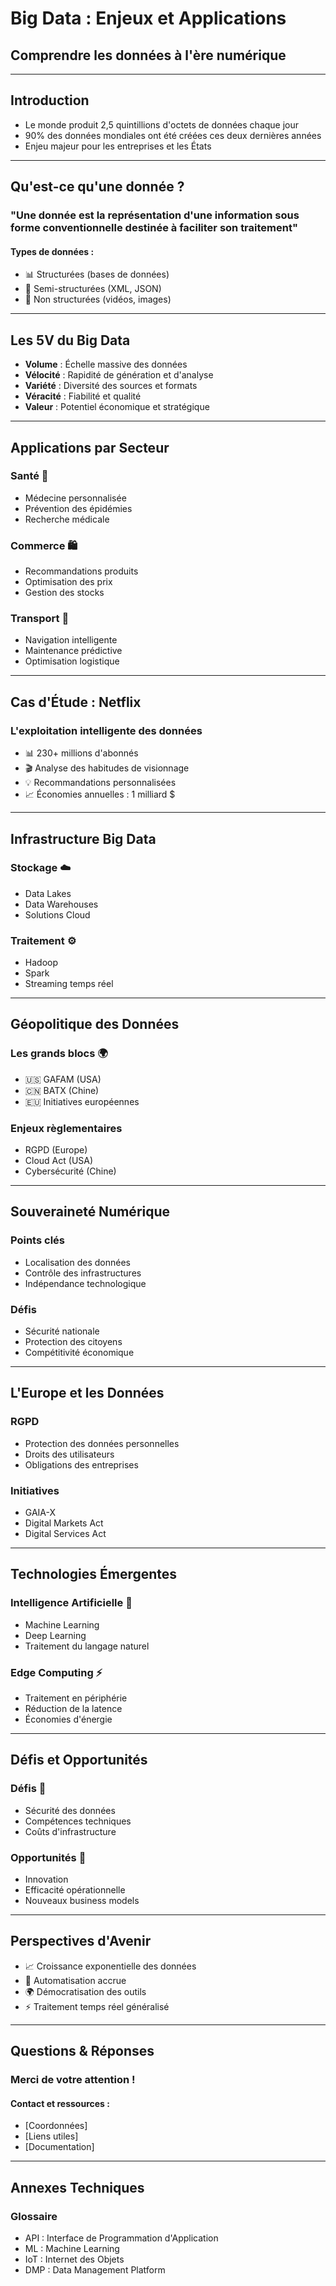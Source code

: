 # Big Data : Enjeux et Applications
## Comprendre les données à l'ère numérique

---

## Introduction
- Le monde produit 2,5 quintillions d'octets de données chaque jour
- 90% des données mondiales ont été créées ces deux dernières années
- Enjeu majeur pour les entreprises et les États

---

## Qu'est-ce qu'une donnée ?
### "Une donnée est la représentation d'une information sous forme conventionnelle destinée à faciliter son traitement"

#### Types de données :
- 📊 Structurées (bases de données)
- 📝 Semi-structurées (XML, JSON)
- 🎥 Non structurées (vidéos, images)

---

## Les 5V du Big Data

- **Volume** : Échelle massive des données
- **Vélocité** : Rapidité de génération et d'analyse
- **Variété** : Diversité des sources et formats
- **Véracité** : Fiabilité et qualité
- **Valeur** : Potentiel économique et stratégique

---

## Applications par Secteur

### Santé 🏥
- Médecine personnalisée
- Prévention des épidémies
- Recherche médicale

### Commerce 🛍
- Recommandations produits
- Optimisation des prix
- Gestion des stocks

### Transport 🚗
- Navigation intelligente
- Maintenance prédictive
- Optimisation logistique

---

## Cas d'Étude : Netflix
### L'exploitation intelligente des données

- 📊 230+ millions d'abonnés
- 🎬 Analyse des habitudes de visionnage
- 💡 Recommandations personnalisées
- 📈 Économies annuelles : 1 milliard $

---

## Infrastructure Big Data

### Stockage ☁️
- Data Lakes
- Data Warehouses
- Solutions Cloud

### Traitement ⚙️
- Hadoop
- Spark
- Streaming temps réel

---

## Géopolitique des Données

### Les grands blocs 🌍
- 🇺🇸 GAFAM (USA)
- 🇨🇳 BATX (Chine)
- 🇪🇺 Initiatives européennes

### Enjeux règlementaires
- RGPD (Europe)
- Cloud Act (USA)
- Cybersécurité (Chine)

---

## Souveraineté Numérique

### Points clés
- Localisation des données
- Contrôle des infrastructures
- Indépendance technologique

### Défis
- Sécurité nationale
- Protection des citoyens
- Compétitivité économique

---

## L'Europe et les Données

### RGPD
- Protection des données personnelles
- Droits des utilisateurs
- Obligations des entreprises

### Initiatives
- GAIA-X
- Digital Markets Act
- Digital Services Act

---

## Technologies Émergentes

### Intelligence Artificielle 🤖
- Machine Learning
- Deep Learning
- Traitement du langage naturel

### Edge Computing ⚡
- Traitement en périphérie
- Réduction de la latence
- Économies d'énergie

---

## Défis et Opportunités

### Défis 🚧
- Sécurité des données
- Compétences techniques
- Coûts d'infrastructure

### Opportunités 🚀
- Innovation
- Efficacité opérationnelle
- Nouveaux business models

---

## Perspectives d'Avenir

- 📈 Croissance exponentielle des données
- 🤖 Automatisation accrue
- 🌍 Démocratisation des outils
- ⚡ Traitement temps réel généralisé

---

## Questions & Réponses

### Merci de votre attention !

#### Contact et ressources :
- [Coordonnées]
- [Liens utiles]
- [Documentation]

---

## Annexes Techniques

### Glossaire
- API : Interface de Programmation d'Application
- ML : Machine Learning
- IoT : Internet des Objets
- DMP : Data Management Platform
